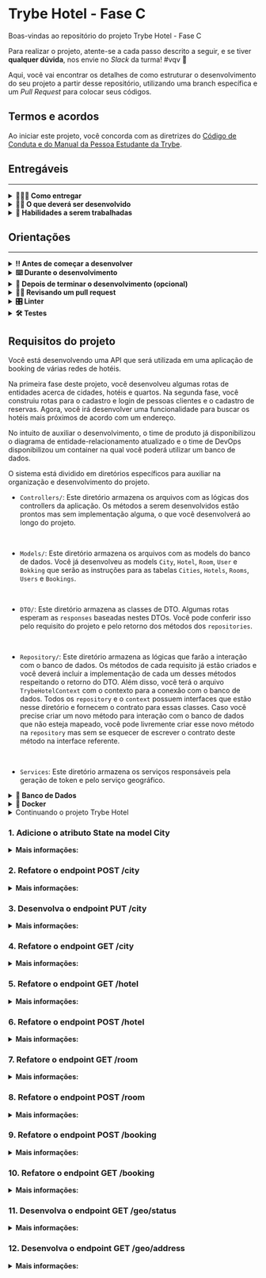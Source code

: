 # Trybe Hotel - Fase C

Boas-vindas ao repositório do projeto Trybe Hotel - Fase C

Para realizar o projeto, atente-se a cada passo descrito a seguir, e se tiver **qualquer dúvida**, nos envie no _Slack_ da turma! #vqv 🚀

Aqui, você vai encontrar os detalhes de como estruturar o desenvolvimento do seu projeto a partir desse repositório, utilizando uma branch específica e um _Pull Request_ para colocar seus códigos.

## Termos e acordos

Ao iniciar este projeto, você concorda com as diretrizes do [Código de Conduta e do Manual da Pessoa Estudante da Trybe](https://app.betrybe.com/learn/student-manual/codigo-de-conduta-da-pessoa-estudante).

## Entregáveis
---

<details>
<summary><strong>🤷🏽‍♀️ Como entregar</strong></summary>

Para entregar o seu projeto você deverá criar um _Pull Request_ neste repositório.

Lembre-se que você pode consultar nosso conteúdo sobre [Git & GitHub](https://app.betrybe.com/learn/course/5e938f69-6e32-43b3-9685-c936530fd326/module/fc998c60-386e-46bc-83ca-4269beb17e17/section/fe827a71-3222-4b4d-a66f-ed98e09961af/day/1a530297-e176-4c79-8ed9-291ae2950540/lesson/2b2edce7-9c49-4907-92a2-aa571f823b79) e nosso [Blog - Git & GitHub](https://blog.betrybe.com/tecnologia/git-e-github/) sempre que precisar!

</details>
  
<details>
<summary><strong>🧑‍💻 O que deverá ser desenvolvido</strong></summary>

Sua empresa do coração começou a desenvolver um software de booking de várias redes de hotéis.
Sua missão é continuar o desenvolvimento dessa API. O tech lead fechou um contrato com uma empresa que fornece informações geográficas baseadas em informações de endereço. Essa empresa irá fornecer uma API e com isso permitirá que as pessoas usuárias possam buscar os hotéis mais próximos baseando-se em um endereço. Entretanto, para que isso seja implementado, algumas refatorações deverão ser feitas no projeto principal antes de comportar essa nova funcionalidade. Nessa fase, sua missão será refatorar o projeto para comportar essa funcionalidade e desenvolvê-la.

</details>
  
<details>
  <summary><strong>📝 Habilidades a serem trabalhadas </strong></summary>

Neste projeto, verificamos se você é capaz de:

- Entender do funcionamento do ASP.NET e como ele se integra ao C#.
- Refatorar uma API.
- Realizar o consumo de APIs externas.


</details>


## Orientações
---

<details>
  <summary><strong>‼️ Antes de começar a desenvolver</strong></summary><br />

  1. Clone o repositório

  - Use o comando: `git clone git@github.com:tryber/csharp-034-csharp-projeto-trybe-hotel-fase-c.git`.
  - Entre na pasta do repositório que você acabou de clonar:
    - `cd csharp-034-csharp-projeto-trybe-hotel-fase-c`

  2. Instale as dependências
  
  - Entre na pasta `src/`.
  - Execute o comando: `dotnet restore`.
  
  3. Crie uma branch a partir da branch `master`

  - Verifique se você está na branch `master`
    - Exemplo: `git branch`
  - Se não estiver, mude para a branch `master`
    - Exemplo: `git checkout master`
  - Agora crie uma branch à qual você vai submeter os `commits` do seu projeto
    - Você deve criar uma branch no seguinte formato: `nome-de-usuario-nome-do-projeto`
    - Exemplo: `git checkout -b joaozinho-csharp-034-csharp-projeto-trybe-hotel-fase-c`

  4. Adicione as mudanças ao _stage_ do Git e faça um `commit`

  - Verifique que as mudanças ainda não estão no _stage_
    - Exemplo: `git status` (deve aparecer listada a pasta _joaozinho_ em vermelho)
  - Adicione o novo arquivo ao _stage_ do Git
    - Exemplo:
      - `git add .` (adicionando todas as mudanças - _que estavam em vermelho_ - ao stage do Git)
      - `git status` (deve aparecer listado o arquivo _joaozinho/README.md_ em verde)
  - Faça o `commit` inicial
    - Exemplo:
      - `git commit -m 'iniciando o projeto x'` (fazendo o primeiro commit)
      - `git status` (deve aparecer uma mensagem tipo essa: _nothing to commit_ )

  5. Adicione a sua branch com o novo `commit` ao repositório remoto

  - Usando o exemplo anterior: `git push -u origin joaozinho-csharp-034-csharp-projeto-trybe-hotel-fase-c`

  6. Crie um novo `Pull Request` _(PR)_

  - Vá até a página de _Pull Requests_ do [repositório no GitHub](https://github.com/tryber/csharp-034-csharp-projeto-trybe-hotel-fase-c/pulls)
  - Clique no botão verde _"New pull request"_
  - Clique na caixa de seleção _"Compare"_ e escolha a sua branch **com atenção**
  - Coloque um título para a sua _Pull Request_
    - Exemplo: _"Cria tela de busca"_
  - Clique no botão verde _"Create pull request"_
  - Adicione uma descrição para o _Pull Request_ e clique no botão verde _"Create pull request"_
  - **Não se preocupe em preencher mais nada por enquanto!**
  - Volte até a [página de _Pull Requests_ do repositório](https://github.com/tryber/csharp-0x-projeto-trybe-hotel/pulls) e confira que o seu _Pull Request_ está criado

</details>

<details>
  <summary><strong>⌨️ Durante o desenvolvimento</strong></summary><br/>

  - Faça `commits` das alterações que você fizer no código regularmente

  - Lembre-se sempre de, após um (ou alguns) `commits`, atualizar o repositório remoto

  - Os comandos que você utilizará com mais frequência são:
    1. `git status` _(para verificar o que está em vermelho - fora do stage - e o que está em verde - no stage)_
    2. `git add` _(para adicionar arquivos ao stage do Git)_
    3. `git commit` _(para criar um commit com os arquivos que estão no stage do Git)_
    4. `git push -u origin nome-da-branch` _(para enviar o commit para o repositório remoto na primeira vez que fizer o `push` de uma nova branch)_
    5. `git push` _(para enviar o commit para o repositório remoto após o passo anterior)_

</details>

<details>
  <summary><strong>🤝 Depois de terminar o desenvolvimento (opcional)</strong></summary><br/>

  Para sinalizar que o seu projeto está pronto para o _"Code Review"_, faça o seguinte:

  - Vá até a página **DO SEU** _Pull Request_, adicione a label de _"code-review"_ e marque seus colegas:

    - No menu à direita, clique no _link_ **"Labels"** e escolha a _label_ **code-review**;

    - No menu à direita, clique no _link_ **"Assignees"** e escolha **o seu usuário**;

    - No menu à direita, clique no _link_ **"Reviewers"** e digite `students`, selecione o time `tryber/students-sd-034-csharp`.

  Caso tenha alguma dúvida, [aqui tem um vídeo explicativo](https://vimeo.com/362189205).

</details>

<details>
  <summary><strong>🕵🏿 Revisando um pull request</strong></summary><br />

  Use o conteúdo sobre [Code Review](https://app.betrybe.com/course/real-life-engineer/code-review) para te ajudar a revisar os _Pull Requests_.

</details>

<details>
  <summary><strong>🎛 Linter</strong></summary><br />

  Usaremos o [NetAnalyzer](https://docs.microsoft.com/pt-br/dotnet/fundamentals/code-analysis/overview) para fazer a análise estática do seu código.

  Este projeto já vem com as dependências relacionadas ao _linter_ configuradas no arquivo `.csproj`.

  O analisador já é instalado pelo plugin da `Microsoft C#` no `VSCode`. Para isso, basta fazer o download do [plugin](https://marketplace.visualstudio.com/items?itemName=ms-dotnettools.csharp) e instalá-lo.
</details>

<details>
  <summary><strong>🛠 Testes</strong></summary><br />

  O .NET já possui sua própria plataforma de testes.
  
  Este projeto já vem configurado e com suas dependências.

  ### Executando todos os testes

  Para executar os testes com o .NET, execute o comando dentro do diretório do seu projeto `src`!

  ```
  dotnet test
  ```

  ### Executando um teste específico

  Para executar um teste específico, basta executar o comando `dotnet test --filter Name~TestReq01`.

  :warning: **Importante:** o comando irá executar testes cujo nome contém `TestReq01`.

  :warning: **O avaliador automático não necessariamente avalia seu projeto na ordem em que os requisitos aparecem no readme. Isso acontece para deixar o processo de avaliação mais rápido. Então, não se assuste se isso acontecer, ok?**

  ### Outras opções para testes
  - Algumas opções que podem lhe ajudar são:
    -  `-?|-h|--help`: exibe a descrição completa de como utilizar o comando.
    -  `-t|--list-tests`: lista todos os testes, ao invés de executá-los.
    -  `-v|--verbosity <LEVEL>`: define o nível de detalhe na resposta dos testes.
      - `q | quiet`
      - `m | minimal`
      - `n | normal`
      - `d | detailed`
      - `diag | diagnostic`
      - Exemplo de uso: 
         ```
           dotnet test -v diag
         ```
         ou
         ```            
           dotnet test --verbosity=diagnostic
         ``` 
</details>

## Requisitos do projeto

Você está desenvolvendo uma API que será utilizada em uma aplicação de booking de várias redes de hotéis.

Na primeira fase deste projeto, você desenvolveu algumas rotas de entidades acerca de cidades, hotéis e quartos. Na segunda fase, você construiu rotas para o cadastro e login de pessoas clientes e o cadastro de reservas. Agora, você irá desenvolver uma funcionalidade para buscar os hotéis mais próximos de acordo com um endereço.

No intuito de auxiliar o desenvolvimento, o time de produto já disponibilizou o diagrama de entidade-relacionamento atualizado e o time de DevOps disponibilizou um container na qual você poderá utilizar um banco de dados.

O sistema está dividido em diretórios específicos para auxiliar na organização e desenvolvimento do projeto.

- `Controllers/`: Este diretório armazena os arquivos com as lógicas dos controllers da aplicação. Os métodos a serem desenvolvidos estão prontos mas sem implementação alguma, o que você desenvolverá ao longo do projeto.
<br />

- `Models/`: Este diretório armazena os arquivos com as models do banco de dados. Você já desenvolveu as models `City`, `Hotel`, `Room`, `User` e `Bokking` que serão as instruções para as tabelas `Cities`, `Hotels`, `Rooms`, `Users` e `Bookings`.
<br />

- `DTO/`: Este diretório armazena as classes de DTO. Algumas rotas esperam as `responses` baseadas nestes DTOs. Você pode conferir isso pelo requisito do projeto e pelo retorno dos métodos dos `repositories`.
<br />

- `Repository/`: Este diretório armazena as lógicas que farão a interação com o banco de dados. Os métodos de cada requisito já estão criados e você deverá incluir a implementação de cada um desses métodos respeitando o retorno do DTO. Além disso, você terá o arquivo `TrybeHotelContext` com o contexto para a conexão com o banco de dados. Todos os `repository` e o `context` possuem interfaces que estão nesse diretório e fornecem o contrato para essas classes. Caso você precise criar um novo método para interação com o banco de dados que não esteja mapeado, você pode livremente criar esse novo método na `repository` mas sem se esquecer de escrever o contrato deste método na interface referente.
<br />

- `Services`: Este diretório armazena os serviços responsáveis pela geração de token e pelo serviço geográfico.

<details id='der'>
  <summary><strong>🎲 Banco de Dados</strong></summary>
  <br/>

  Para o desenvolvimento, o time de produto disponibilizou um *Diagrama de Entidade-Relacionamento (DER)* para construir a modelagem do banco de dados. Com essa imagem você já consegue saber:
  - Como nomear suas tabelas e colunas;
  - Quais são os tipos de suas colunas;
  - Relações entre tabelas.

    ![banco de dados](img/der.png)

  O diagrama infere 05 tabelas:
  - ***Cities***: tabela que armazenará um conjunto de cidades nas quais os hotéis estão localizados (já desenvolvida).
  - ***Hotels***: tabela que armazenará os hotéis da nossa aplicação. Note que informamos o `CityId`, atributo que armazenará o id da cidade (já desenvolvida).
  - ***Rooms***: tabela que armazenará os quartos de cada hotel da nossa aplicação. Note que informamos o `HotelId`, atributo que armazenará o id do hotel (já desenvolvida).
  - ***Users***: tabela que armazenará as pessoas usuárias do sistema.
  - ***Bookings***: tabela que armazenará as reservas de quartos de hotéis. Note que informamos os atributos `UserId`, que armazenará o id da pessoa usuária e `RoomId`, que armazenará o id do quarto reservado.

  Acerca dos relacionamentos, pelo diagrama de entidade-relacionamento temos:
  - Uma cidade pode ter vários hotéis.
  - Um hotel pode ter vários quartos.
  - Uma pessoa usuária pode ter várias reservas.
  - Um quarto pode ter várias reservas.

  ⚠️ **Você poderá criar migrations para visualizar o banco de dados**

</details>

<details>
<summary><strong>🐳 Docker</strong></summary><br />

Para auxiliar no desenvolvimento, este projeto possui um arquivo do docker compose para subir um serviço do banco de dados `Azure Data Studio`. Este banco de dados possui a mesma arquitetura do `SQL Server`.

Para subir o serviço, utilize o comando:

```shell
docker-compose up -d --build
```

Para conectar ao seu sistema de gerenciamento de banco de dados, utilize as seguintes credenciais:

- `Server`: localhost
- `User`: sa
- `Password`: TrybeHotel12!
- `Database`: TrybeHotel
- `Trust server certificate`: true

Para criar o contexto do banco de dados na sua aplicação, utilize como connection string:

```csharp
var connectionString = "Server=localhost;Database=TrybeHotel;User=SA;Password=TrybeHotel12!;TrustServerCertificate=True";
```

⚠️ ** Essa connection string poderá ser utilizada no requisito 1 **

</details>

<details id='refatorando'>
  <summary>Continuando o projeto Trybe Hotel</summary>

Você já iniciou o projeto da nossa aplicação e portanto, todas as funcionalidades podem ser trazidas para não duplicar o funcionamento. Isso será muito importante, especialmente no que diz respeito ao banco de dados. Algumas models do seu banco de dados anterior serão referenciadas nas models agora, portanto, vamos trazer as funcionalidades anteriores.

Mas como fazemos isso:

Após clonar o repositório deste projeto, apenas copie e cole as funcionalidades que você construiu anteriormente:

- `Controllers`: copie todos os arquivos do diretório `Controllers` do projeto anterior e cole no diretório `Controllers` deste projeto, com exceção do arquivo `CityController.cs`. Neste arquivo, copie apenas as implementações dos métodos `GetCities()` e `PostCities()`.
- `Dto`: copie todos os arquivos do diretório `Dto` do projeto anterior e cole no diretório `Dto` deste projeto.
- `Models`: copie os arquivos referentes às models `City`, `Hotel`, `Room`, `User` e `Booking` do projeto anterior e cole no diretório `Models` deste projeto.
- `Repository`: copie os arquivos `RoomRepository`, `HotelRepository`, `UserRepository` e `BookingRepository` do projeto anterior e cole no diretório `Repository` deste projeto. Não copie as interfaces. Para o arquivo `CityRepository`, não substitua o arquivo. Apenas copie apenas as implementações dos métodos `GetCities()` e `AddCity()`. Para o arquivo `TrybeHotelContext`, não o substitua. Apenas adicione os `DBSets` e implemente os métodos `OnConfiguring()` e `OnModelCreating()`.
- `Migrations`: Se você possui um diretório de migrations, significa que você criou migrations no projeto anterior. Não copie este diretório e crie migrations novas porque a instância do banco de dados no container não será o mesmo.
- `Services`: copie todos os arquivos do diretório `Services` do projeto anterior e cole no diretório `Services` deste projeto.
- `Testes`: No projeto de testes, você pode copiar a funcionalidade do arquivo `src/TrybeHotel.Test/IntegrationTest.cs`.

</details>


### 1. Adicione o atributo State na model City

<details>
  <summary><strong>Mais informações:</strong></summary>

  <details>
    <summary>Refatore a model <code>City</code></summary>
    <br />
City representará as cidades da aplicação e deverá conter os seguintes campos:

- `CityId`: Chave primária (int)
- `Name`: string
- `State`: string

Você deverá apenas adicionar o atributo `State` na model e aplicar as mudanças no banco de dados utilizando migrations.

Em caso de dúvidas, consulte o [diagrama de entidade-relacionamento](#der)
  </details>

<br />

**O que será testado:**

- Será testado que a model `City` possui o novo atributo.

</details>


### 2. Refatore o endpoint POST /city

<details>
  <summary><strong>Mais informações:</strong></summary>

  - Refatore o endpoint POST /city de modo que a response da API siga o seguinte formato em caso de sucesso:

  ```json
  {
	  "cityId": 1,
	  "name": "Rio de Janeiro",
    "state": "RJ"
  }
  ```
 - Implemente a refatoração no método `AddCity()` do arquivo `src/TrybeHotel/Repository/CityRepository.cs`.
 - A sua repository retorna um tipo `CityDto` que deverá ser refatorada no arquivo `src/TrybeHotel/Dto/CityDto.cs`. A sua classe de DTO deve seguir o formato da response da requisição, ou seja, apenas adicione o atributo `state`.

  👀 De olho na dica: Monte o retorno do seu repository com os conhecimentos de LINQ e DTO já obtidos.
  👀 De olho na dica 2: Todas as outras funcionalidades implementadas nas fases anteriores deverão ser mantidas.

**O que será testado:**

- Será testado que a response da API segue o padrão solicitado.

</details>


### 3. Desenvolva o endpoint PUT /city

<details>
  <summary><strong>Mais informações:</strong></summary>

- Este endpoint será responsável por atualizar os dados de uma cidade existente.
- Implemente a lógica da sua controller no método `PutCity()` do arquivo `src/TrybeHotel/Controllers/CityController.cs`.
- Implemente a lógica de interação ao banco de dados no método `UpdateCity()` do arquivo `src/TrybeHotel/Repository/CityRepository.cs`.
- A sua repository retorna um tipo `CityDto` que deverá ser implementado no arquivo `src/TrybeHotel/Dto/CityDto.cs`. A sua classe de DTO deve seguir o formato da response da requisição.

👀 De olho na dica: Monte o retorno do seu repository com os conhecimentos de LINQ e DTO já obtidos.

- O endpoint deve ser acessível através da URL `/city` e deve ser do tipo `PUT`;
- O corpo da requisição deve seguir o padrão abaixo

```json
{
  "CityId": 1,
	"Name": "Rio de Janeiro",
  "State": "RJ"
}
```

- A resposta deve ser o status `200`.
- O corpo da resposta deve seguir o formato abaixo:

```json
{
	"CityId": 1,
	"Name": "Rio de Janeiro",
  "State": "RJ"
}
```

**O que será testado:**

- Será testado que, quando solicitada a requisição, a mesma atualize no banco de dados e retorne de acordo com o modelo.
- Será testado que o status de retorno será `200`.
- Será testado que o corpo da resposta segue o padrão esperado.

</details>


### 4. Refatore o endpoint GET /city

<details>
  <summary><strong>Mais informações:</strong></summary>

  - Refatore o endpoint GET /city de modo que a response da API siga o seguinte formato em caso de sucesso:

  ```json
  [
    {
  	  "cityId": 1,
	    "name": "Rio de Janeiro",
      "state": "RJ"
    },
    /* ... */
  ]
  ```
 - Implemente a refatoração no método `GetCities()` do arquivo `src/TrybeHotel/Repository/CityRepository.cs`.
 - A sua repository retorna um tipo `CityDto` que deverá ser refatorada no arquivo `src/TrybeHotel/Dto/CityDto.cs`. A sua classe de DTO deve seguir o formato da response da requisição, ou seja, apenas adicione o atributo `state`.

  👀 De olho na dica: Monte o retorno do seu repository com os conhecimentos de LINQ e DTO já obtidos.
  👀 De olho na dica 2: Todas as outras funcionalidades implementadas nas fases anteriores deverão ser mantidas.

**O que será testado:**

- Será testado que a response da API segue o padrão solicitado.

</details>


### 5. Refatore o endpoint GET /hotel

<details>
  <summary><strong>Mais informações:</strong></summary>

- Refatore o endpoint GET /hotel de modo que a response da API siga o seguinte formato em caso de sucesso:

  ```json
  [
    {
  	  "hotelId": 1,
		  "name": "Trybe Hotel SP",
		  "address": "Avenida Paulista, 1400",
		  "cityId": 1,
		  "cityName": "São Paulo",
      "state": "SP"
    },
    /* ... */
  ]
  ```
 - Implemente a refatoração no método `GetHotels()` do arquivo `src/TrybeHotel/Repository/HotelRepository.cs`.
 - A sua repository retorna um tipo `HotelDto` que deverá ser refatorada no arquivo `src/TrybeHotel/Dto/HotelDto.cs`. A sua classe de DTO deve seguir o formato da response da requisição, ou seja, apenas adicione o atributo `state`.

  👀 De olho na dica: Monte o retorno do seu repository com os conhecimentos de LINQ e DTO já obtidos.
  👀 De olho na dica 2: Todas as outras funcionalidades implementadas nas fases anteriores deverão ser mantidas.

**O que será testado:**

- Será testado que a response da API segue o padrão solicitado.

</details>


### 6. Refatore o endpoint POST /hotel

<details>
  <summary><strong>Mais informações:</strong></summary>

- Refatore o endpoint POST /hotel de modo que a response da API siga o seguinte formato em caso de sucesso:

  ```json
  {
  	"hotelId": 1,
		"name": "Trybe Hotel SP",
		"address": "Avenida Paulista, 1400",
		"cityId": 1,
		"cityName": "São Paulo",
    "state": "SP"
  }
  ```
 - Implemente a refatoração no método `AddHotel()` do arquivo `src/TrybeHotel/Repository/HotelRepository.cs`.
 - A sua repository retorna um tipo `HotelDto` que deverá ser refatorada no arquivo `src/TrybeHotel/Dto/HotelDto.cs`. A sua classe de DTO deve seguir o formato da response da requisição, ou seja, apenas adicione o atributo `state`.

  👀 De olho na dica: Monte o retorno do seu repository com os conhecimentos de LINQ e DTO já obtidos.
  👀 De olho na dica 2: Todas as outras funcionalidades implementadas nas fases anteriores deverão ser mantidas.

**O que será testado:**

- Será testado que a response da API segue o padrão solicitado.

</details>


### 7. Refatore o endpoint GET /room

<details>
  <summary><strong>Mais informações:</strong></summary>


- Refatore o endpoint GET /room de modo que a response da API siga o seguinte formato em caso de sucesso:

  ```json
  [
    {
    	"roomId": 1,
		  "name": "Suite básica",
		  "capacity": 2,
		  "image": "image suite",
		  "hotel": {
    	  "hotelId": 1,
			  "name": "Trybe Hotel SP",
			  "address": "Avenida Paulista, 1400",
			  "cityId": 1,
			  "cityName": "São Paulo",
        "state": "SP"
		  }
    }
  ]
  ```
 - Implemente a refatoração no método `GetRooms()` do arquivo `src/TrybeHotel/Repository/RoomRepository.cs`.
 - A sua repository retorna um tipo `RoomDto` que não precisará ser refatorada, pois a mesma funciona a partir do DTO `HotelDto`.

  👀 De olho na dica: Monte o retorno do seu repository com os conhecimentos de LINQ e DTO já obtidos.
  👀 De olho na dica 2: Todas as outras funcionalidades implementadas nas fases anteriores deverão ser mantidas.

**O que será testado:**

- Será testado que a response da API segue o padrão solicitado.

</details>


### 8. Refatore o endpoint POST /room

<details>
  <summary><strong>Mais informações:</strong></summary>

- Refatore o endpoint POST /room de modo que a response da API siga o seguinte formato em caso de sucesso:

  ```json
  
  {
    "roomId": 1,
		"name": "Suite básica",
		"capacity": 2,
		"image": "image suite",
		"hotel": {
       "hotelId": 1,
			 "name": "Trybe Hotel SP",
			 "address": "Avenida Paulista, 1400",
			 "cityId": 1,
			 "cityName": "São Paulo",
       "state": "SP"
		}
  }
  
  ```
 - Implemente a refatoração no método `AddRoom()` do arquivo `src/TrybeHotel/Repository/RoomRepository.cs`.
 - A sua repository retorna um tipo `RoomDto` que não precisará ser refatorada, pois a mesma funciona a partir do DTO `HotelDto`.

  👀 De olho na dica: Monte o retorno do seu repository com os conhecimentos de LINQ e DTO já obtidos.
  👀 De olho na dica 2: Todas as outras funcionalidades implementadas nas fases anteriores deverão ser mantidas.

**O que será testado:**

- Será testado que a response da API segue o padrão solicitado.


</details>


### 9. Refatore o endpoint POST /booking

<details>
  <summary><strong>Mais informações:</strong></summary>


- Refatore o endpoint POST /booking de modo que a response da API siga o seguinte formato em caso de sucesso:

  ```json

  {
  	"bookingId": 1,
  	"checkIn": "2030-08-27T00:00:00",
  	"checkOut": "2030-08-28T00:00:00",
  	"guestQuant": 1,
  	"room": {
		  "roomId": 1,
		  "name": "Suite básica",
		  "capacity": 2,
		  "image": "image suite",
		  "hotel": {
  			"hotelId": 1,
			  "name": "Trybe Hotel RJ",
			  "address": "Avenida Atlântica, 1400",
			  "cityId": 1,
			  "cityName": "Rio de Janeiro",
        "state": "RJ"
		  }
	  }
  }
  ```

 - Implemente a refatoração no método `Add()` do arquivo `src/TrybeHotel/Repository/BookingRepository.cs`.
 - A sua repository retorna um tipo `BookingResponse` que não precisará ser refatorada, pois a mesma funciona a partir do DTO `RoomDto`.

  👀 De olho na dica: Monte o retorno do seu repository com os conhecimentos de LINQ e DTO já obtidos.
  👀 De olho na dica 2: Todas as outras funcionalidades implementadas nas fases anteriores deverão ser mantidas.


**O que será testado:**

- Será testado que a response da API segue o padrão solicitado.

</details>


### 10. Refatore o endpoint GET /booking

<details>
  <summary><strong>Mais informações:</strong></summary>


- Refatore o endpoint GET /booking de modo que a response da API siga o seguinte formato em caso de sucesso:

  ```json

  {
  	"bookingId": 1,
  	"checkIn": "2030-08-27T00:00:00",
  	"checkOut": "2030-08-28T00:00:00",
  	"guestQuant": 1,
  	"room": {
		  "roomId": 1,
		  "name": "Suite básica",
		  "capacity": 2,
		  "image": "image suite",
		  "hotel": {
  			"hotelId": 1,
			  "name": "Trybe Hotel RJ",
			  "address": "Avenida Atlântica, 1400",
			  "cityId": 1,
			  "cityName": "Rio de Janeiro",
        "state": "RJ"
		  }
	  }
  }
  ```

 - Implemente a refatoração no método `Add()` do arquivo `src/TrybeHotel/Repository/BookingRepository.cs`.
 - A sua repository retorna um tipo `BookingResponse` que não precisará ser refatorada, pois a mesma funciona a partir do DTO `RoomDto`.

  👀 De olho na dica: Monte o retorno do seu repository com os conhecimentos de LINQ e DTO já obtidos.
  👀 De olho na dica 2: Todas as outras funcionalidades implementadas nas fases anteriores deverão ser mantidas.


**O que será testado:**

- Será testado que a response da API segue o padrão solicitado.

</details>


### 11. Desenvolva o endpoint GET /geo/status

<details>
  <summary><strong>Mais informações:</strong></summary>

  - Este endpoint será responsável por conferir o status da api externa responsável pela geolocalização.
  - O endpoint deve ser acessível através da URL `/geo/status` e deve ser do tipo `GET`.
  - O corpo da requisição é vazio.
  - A origem das informações na API externa será por um `GET` pela URL `https://nominatim.openstreetmap.org/status.php?format=json`.
  - Você poderá verificar o funcionamento da API através de uma requisição na URL.
  - Você pode checar mais informações da API na sua [documentação aqui](https://nominatim.org/release-docs/latest/api/Status/).
  - A API externa retorna como response, em caso de sucesso, um status code `200` e um objeto `JSON` no seguinte formato:

  ```json
  {
      "status": 0,
      "message": "OK",
      "data_updated": "2020-05-04T14:47:00+00:00",
      "software_version": "3.6.0-0",
      "database_version": "3.6.0-0"
  }
  ```

   ***Headers***

   - Para realizar a requisição, você deverá adicionar 02 headers, para aceitar respostas do tipo `json` e para ter um `User-Agent` tal como um navegador ou outra ferramenta de requisição à APIs REST:

  ```csharp
  requestMessage.Headers.Add("Accept", "application/json");
  requestMessage.Headers.Add("User-Agent", "aspnet-user-agent");
  ``` 

  - Desenvolva a lógica de realizar uma request externa na API implementando o método `GetGeoStatus()` no arquivo `src/TrybeHotel/Services/GeoService.cs`.
  - Se a request não retornar uma resposta com um caso de sucesso, retorne um `default(Object)`.
  - Desenvolva a lógica de sua controller no método `GetStatus()` no arquivo `src/TrybeHotel/Controllers/GeoController.cs`.
  - Na lógica de sua controller, faça a requisição ao método desenvolvido na camada `Service`.
  - A response da sua controller deve ser um status `200` com a response abaixo, exatamente igual à response da API externa:

   ```json
  {
      "status": 0,
      "message": "OK",
      "data_updated": "2020-05-04T14:47:00+00:00",
      "software_version": "3.6.0-0",
      "database_version": "3.6.0-0"
  }
  ```

  👀 De olho na dica: Você não precisa desenvolver nenhum DTO neste requisito pois o objeto da sua response será igual ao objeto da response de sua API externa.

**O que será testado:**

- Será testado que é possível obter os dados da API externa.

</details>


### 12. Desenvolva o endpoint GET /geo/address

<details>
  <summary><strong>Mais informações:</strong></summary>

  <details>
    <summary>Funcionamento da controller</summary>

  - Este endpoint será responsável por trazer os hotéis ordenados por distância de um endereço (ordem crescente de distância).
  - O endpoint deve ser acessível através da URL `/geo/address` e deve ser do tipo `GET`.
  - O corpo da requisição deve seguir o padrão abaixo:

  ```json
  {
    "Address":"Rua Arnaldo Barreto",
	  "City":"Campinas",
	  "State":"SP"
  }
  ```

  - A resposta em caso de sucesso deverá ser um status `200`.
  - O corpo da resposta deve seguir o formato abaixo:

  ```json
    [
	    {
		    "hotelId": 2,
		    "name": "Trybe Hotel SP",
		    "address": "Avenida Paulista, 2000",
		    "cityName": "São Paulo",
		    "state": "SP",
		    "distance": 82
	    },
	    {
		    "hotelId": 1,
		    "name": "Trybe Hotel RJ",
		    "address": "Avenida Atlântica, 1400",
		    "cityName": "Rio de Janeiro",
		    "state": "RJ",
		    "distance": 399
	    },
      /* ... */
    }
  ```

  - A implementação da controller deverá ser feita no método `GetHotelsByLocation()` do arquivo `src/TrybeHotel/Controllers/GeoController.cs`
  - O corpo da requisição deverá seguir o DTO `GeoDto` que deverá ser implementado no arquivo `src/TrybeHotel/DTO/GeoDto.cs`.
  - O corpo da resposta deverá ser um array de objetos do DTO `GeoDtoHotelResponse` que deverá ser implementado no arquivo `src/TrybeHotel/DTO/GeoDto.cs`.
  - A sua controller deverá chamar a service `GeoService` a ser implementada no arquivo `src/TrybeHotel/Services/GeoService.cs`.

  </details>

  <details>
    <summary>Funcionamento da Service</summary>

  <br />
    A service `GeoService` será implementada através de 03 métodos com as seguintes funções:
  
  - Obter a latitude e longitude de um endereço através do método `GetGeoLocation()`.
  - Calcular a distância em km entre duas posições através do método `CalculateDistance()`. Cada posição terá sua latitude e longitude.
  - Obter a distância entre o endereço informado e todos os hotéis do sistema através do método `GetHotelsByGeo()`.

<details>
  <summary>Obter latitude e longitude de um endereço</summary>
  <br />

  - Você deverá implementar um método que irá trazer a latitude e longitude de um determinado endereço.
  - A implementação deverá ser criada no método `GetGeoLocation()` do arquivo `src/TrybeHotel/Services/GeoService.cs`.
  - Esse método tem como parâmetro de entrada um objeto que respeita a `DTO` `GeoDto` implementada durante o funcionamento da controller.
  - Esse método tem como parâmetro de saída um objeto que respeita a `DTO` `GeoDtoResponse` implementada no arquivo `src/TrybeHotel/Dto/GeoDto.cs`.
    
    <br />
    
  - Essas informações deverão ser obtidas através de uma request na API externa.
  - A origem das informações na API externa será por um `GET` pela URL `https://nominatim.openstreetmap.org/search?street=seu-endereço&city=sua-cidade&country=Brazil&state=seu-estado&format=json&limit=1`.
  - Você poderá verificar o funcionamento da API através de uma requisição na URL.
  - Você pode checar mais informações da API na sua [documentação aqui](https://nominatim.org/release-docs/latest/api/Search/).
  - Requisição de exemplo: `https://nominatim.openstreetmap.org/search?street=Av Djalma Batista&city=Manaus&country=Brazil&state=AM&format=json&limit=1`.

***Parâmetros***

  - O endereço da URL possui alguns parâmetros referentes ao seu endereço de pesquisa.
  - Todos os parâmetros são query params.
  - Os parâmetros são:

    - `street=<housenumber> <streetname>`
    - `city=<city>`
    - `state=<state>`
    - `country=Brazil`

    <br />
  - O parâmetro `country` deverá ser fixo com o valor `Brazil`.
  - Os parâmetros `stret`, `city` e `state` deverão utilizar os valores da `DTO` de entrada `GeoDto`.

  <br />

 ***Headers***

   - Para realizar a requisição, você deverá adicionar 02 headers:

  ```csharp
  requestMessage.Headers.Add("Accept", "application/json");
  requestMessage.Headers.Add("User-Agent", "aspnet-user-agent");
  ``` 

  ***Response***

  - A API externa responderá um objeto no seguinte formato:

  ```json
  [
	  {
  		"place_id": 261870502,
		  "licence": "Data © OpenStreetMap contributors, ODbL 1.0. https://osm.org/copyright",
		  "osm_type": "way",
		  "osm_id": 805583646,
		  "boundingbox": [
  			"-3.1142087",
			  "-3.1132952",
			  "-60.0235945",
			  "-60.023573"
		  ],
		  "lat": "-3.1136717",
		  "lon": "-60.0235911",
		  "display_name": "Avenida Djalma Batista, São Geraldo, Manaus, Região Geográfica Imediata de Manaus, Região Geográfica Intermediária de Manaus, Amazonas, Região Norte, 69000-000, Brasil",
		  "class": "highway",
		  "type": "secondary",
		  "importance": 0.61
	  }
  ]
  ```

  - Caso a resposta não seja um status code de sucesso, ou caso o endereço não seja encontrado, retorne do seu método:

  ```csharp
  return default(GeoDtoResponse);
  ```

  - Caso a API externa retorne um objeto válido, retorne de acordo com um array do tipo `GeoDtoResponse[]`.
  - A `GeoDtoResponse` será um objeto que terá apenas os dois atributos importantes dessa api: `lat` e `lon`.

</details>

<details>
    <summary>Calcular a distância entre duas posições</summary>


   - A funcionalidade que calcula a distância entre duas posições já está implementada no método `CalculateDistance()` do arquivo `src/TrybeHotel/Services/GeoService.cs`.
   - Você deverá fazer uso desse método para obter a distância.

   ***Parâmetros de entrada***

   - `string latitudeOrigin` - Latitude da posição de origem.
   - `string longitudeOrigin` - Longitude da posição de origem.
   - `string latitudeDestiny` - Latitude da posição de destino.
   - `string longitudeDestiny` - Longitude da posição de destino.

   👀 De olho na dica: O método já converte de `string` para valores numéricos. Você pode apenas enviar os valores obtidos da API externa.

   ***Saída***

   - `int` - Valor inteiro que representará a distância entre os dois pontos em kilômetros.
      
</details>


<details>
  <summary>Obter a distância entre o endereço informado e todos os hotéis</summary>
  <br />

  - Você deverá implementar essa funcionalidade no método `GetHotelsByGeo()` do arquivo `src/TrybeHotel/Services/GeoService.cs`.
  - Este método terá como parâmetros de entrada:
      - `GeoDto geoDto`: um objeto do tipo `GeoDto`.
      - `IHotelRepository repository`: a repository do banco de dados que será recebida pela camada controller.
  - Este método terá como saída uma lista do tipo `GeoDtoHotelResponse`, `DTO` implementada no arquivo `src/TrybeHotel/DTO/GeoDto.cs`.

  <br />
  - Neste requisito, utilize o `repository` para buscar todos os hotéis.
  - Utilize o método `GetGeoLocation()` para obter a latitude e longitude do endereço informado.
  - Utilize o método `GetGeoLocation()` para obter a latitude e longitude dos hotéis do banco de dados pelo endereço dos mesmos.
  - Utilize o método `CalculateDistance()` para calcular a distância entre o endereço informado e um hotel.
  - Com esse passos, popule uma lista do tipo `GeoDtoHotelResponse` para ser o retorno de seu método.

</details>

<br />

**O que será testado:**

- Será testado que a rota pode buscar os hotéis em ordem crescente de distância a partir de um endereço informado. 

</details>



<details>
  <summary><strong>🗣 Nos dê feedbacks sobre o projeto!</strong></summary><br />

Ao finalizar e submeter o projeto, não se esqueça de avaliar sua experiência preenchendo o formulário. 
**Leva menos de 3 minutos!**

[FORMULÁRIO DE AVALIAÇÃO DE PROJETO](https://be-trybe.typeform.com/to/ZTeR4IbH#cohort_hidden=CH34-CSHARP&template=betrybe/csharp-0x-projeto-trybe-hotel-fase-c)

</details>

<details>
  <summary><strong>🗂 Compartilhe seu portfólio!</strong></summary><br />

  Você sabia que o LinkedIn é a principal rede social profissional e que compartilhar aprendizados lá é muito importante para quem deseja construir uma carreira de sucesso? Compartilhe este projeto no seu LinkedIn, marque o perfil da Trybe (@trybe) e mostre para a sua rede toda a sua evolução.

</details>
